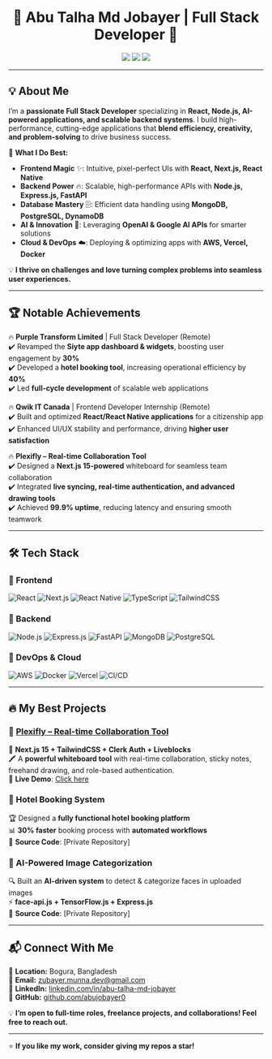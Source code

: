 <h1 align="center">🚀 Abu Talha Md Jobayer | Full Stack Developer 🚀</h1>

<p align="center">
  <a href="https://github.com/abujobayer0"><img src="https://img.shields.io/github/followers/abujobayer0?style=social"></a>
  <a href="mailto:zubayer.munna.dev@gmail.com"><img src="https://img.shields.io/badge/Email-Contact-red?style=flat&logo=gmail"></a>
  <a href="https://www.linkedin.com/in/abu-talha-md-jobayer/"><img src="https://img.shields.io/badge/LinkedIn-Connect-blue?style=flat&logo=linkedin"></a>
</p>

---

## 💡 About Me  

I’m a **passionate Full Stack Developer** specializing in **React, Node.js, AI-powered applications, and scalable backend systems**. I build high-performance, cutting-edge applications that **blend efficiency, creativity, and problem-solving** to drive business success.

🚀 **What I Do Best:**  
- **Frontend Magic** ✨: Intuitive, pixel-perfect UIs with **React, Next.js, React Native**  
- **Backend Power** 🔥: Scalable, high-performance APIs with **Node.js, Express.js, FastAPI**  
- **Database Mastery** 🗄️: Efficient data handling using **MongoDB, PostgreSQL, DynamoDB**  
- **AI & Innovation** 🤖: Leveraging **OpenAI & Google AI APIs** for smarter solutions  
- **Cloud & DevOps** ☁️: Deploying & optimizing apps with **AWS, Vercel, Docker**  

💡 **I thrive on challenges and love turning complex problems into seamless user experiences.**  

---

## 🏆 Notable Achievements  

🔥 **Purple Transform Limited** | Full Stack Developer (Remote)  
✔️ Revamped the **Siyte app dashboard & widgets**, boosting user engagement by **30%**  
✔️ Developed a **hotel booking tool**, increasing operational efficiency by **40%**  
✔️ Led **full-cycle development** of scalable web applications  

🔥 **Qwik IT Canada** | Frontend Developer Internship (Remote)  
✔️ Built and optimized **React/React Native applications** for a citizenship app  
✔️ Enhanced UI/UX stability and performance, driving **higher user satisfaction**  

🔥 **Plexifly – Real-time Collaboration Tool**  
✔️ Designed a **Next.js 15-powered** whiteboard for seamless team collaboration  
✔️ Integrated **live syncing, real-time authentication, and advanced drawing tools**  
✔️ Achieved **99.9% uptime**, reducing latency and ensuring smooth teamwork  

---

## 🛠 Tech Stack  

### 🔹 Frontend  
![React](https://img.shields.io/badge/React-%2361DAFB.svg?style=flat&logo=react&logoColor=white)
![Next.js](https://img.shields.io/badge/Next.js-%23000000.svg?style=flat&logo=next.js&logoColor=white)
![React Native](https://img.shields.io/badge/React%20Native-%2361DAFB.svg?style=flat&logo=react&logoColor=white)
![TypeScript](https://img.shields.io/badge/TypeScript-%23007ACC.svg?style=flat&logo=typescript&logoColor=white)
![TailwindCSS](https://img.shields.io/badge/TailwindCSS-%2306B6D4.svg?style=flat&logo=tailwindcss&logoColor=white)

### 🔹 Backend  
![Node.js](https://img.shields.io/badge/Node.js-%23339933.svg?style=flat&logo=node.js&logoColor=white)
![Express.js](https://img.shields.io/badge/Express.js-%23404D59.svg?style=flat&logo=express&logoColor=white)
![FastAPI](https://img.shields.io/badge/FastAPI-%2300924E.svg?style=flat&logo=fastapi&logoColor=white)
![MongoDB](https://img.shields.io/badge/MongoDB-%2347A248.svg?style=flat&logo=mongodb&logoColor=white)
![PostgreSQL](https://img.shields.io/badge/PostgreSQL-%23336791.svg?style=flat&logo=postgresql&logoColor=white)

### 🔹 DevOps & Cloud  
![AWS](https://img.shields.io/badge/AWS-%23232F3E.svg?style=flat&logo=amazonaws&logoColor=white)
![Docker](https://img.shields.io/badge/Docker-%232496ED.svg?style=flat&logo=docker&logoColor=white)
![Vercel](https://img.shields.io/badge/Vercel-%23000000.svg?style=flat&logo=vercel&logoColor=white)
![CI/CD](https://img.shields.io/badge/CI/CD-%23F05032.svg?style=flat&logo=githubactions&logoColor=white)

---

## 🔥 My Best Projects  

### 🎨 [Plexifly – Real-time Collaboration Tool](https://github.com/abujobayer0/Plexifly)  
🚀 **Next.js 15 + TailwindCSS + Clerk Auth + Liveblocks**  
🖍️ A **powerful whiteboard tool** with real-time collaboration, sticky notes, freehand drawing, and role-based authentication.  
🔗 **Live Demo**: [Click here](#)  

### 🏨 Hotel Booking System  
🏆 Designed a **fully functional hotel booking platform**  
📊 **30% faster** booking process with **automated workflows**  
🔗 **Source Code**: [Private Repository]  

### 📸 AI-Powered Image Categorization  
🔍 Built an **AI-driven system** to detect & categorize faces in uploaded images  
⚡ **face-api.js + TensorFlow.js + Express.js**  
🔗 **Source Code**: [Private Repository]  

---

## 📬 Connect With Me  

📍 **Location:** Bogura, Bangladesh  
📧 **Email:** [zubayer.munna.dev@gmail.com](mailto:zubayer.munna.dev@gmail.com)  
💼 **LinkedIn:** [linkedin.com/in/abu-talha-md-jobayer](https://www.linkedin.com/in/abu-talha-md-jobayer/)  
🔗 **GitHub:** [github.com/abujobayer0](https://github.com/abujobayer0)  

💡 **I’m open to full-time roles, freelance projects, and collaborations! Feel free to reach out.**  

---

⭐ **If you like my work, consider giving my repos a star!**  
